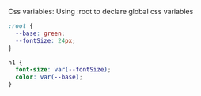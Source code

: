 Css variables:
Using :root to declare global css variables

```css
:root {
  --base: green;
  --fontSize: 24px;
}

h1 {
  font-size: var(--fontSize);
  color: var(--base);
}
```